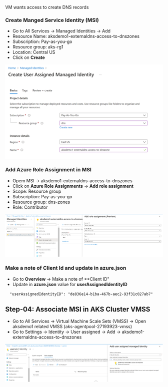 VM wants access to create DNS records


### Create Manged Service Identity (MSI)
- Go to All Services -> Managed Identities -> Add
- Resource Name: aksdemo1-externaldns-access-to-dnszones
- Subscription: Pay-as-you-go
- Resource group: aks-rg1
- Location: Central US
- Click on **Create**
<img src="images/a.png">

### Add Azure Role Assignment in MSI
- Opem MSI -> aksdemo1-externaldns-access-to-dnszones 
- Click on **Azure Role Assignments** -> **Add role assignment**
- Scope: Resource group
- Subscription: Pay-as-you-go
- Resource group: dns-zones
- Role: Contributor
<img src="images/b.png">

### Make a note of Client Id and update in azure.json
- Go to **Overview** -> Make a note of **Client ID"
- Update in **azure.json** value for **userAssignedIdentityID**
```
  "userAssignedIdentityID": "de836e14-b1ba-467b-aec2-93f31c027ab7"
```

## Step-04: Associate MSI in AKS Cluster VMSS
- Go to All Services -> Virtual Machine Scale Sets (VMSS) -> Open aksdemo1 related VMSS (aks-agentpool-27193923-vmss)
- Go to Settings -> Identity -> User assigned -> Add -> aksdemo1-externaldns-access-to-dnszones 
<img src="images/c.png">